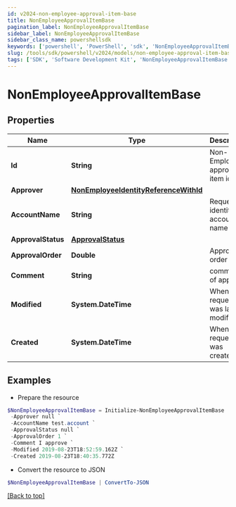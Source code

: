 ```yaml
---
id: v2024-non-employee-approval-item-base
title: NonEmployeeApprovalItemBase
pagination_label: NonEmployeeApprovalItemBase
sidebar_label: NonEmployeeApprovalItemBase
sidebar_class_name: powershellsdk
keywords: ['powershell', 'PowerShell', 'sdk', 'NonEmployeeApprovalItemBase', 'V2024NonEmployeeApprovalItemBase'] 
slug: /tools/sdk/powershell/v2024/models/non-employee-approval-item-base
tags: ['SDK', 'Software Development Kit', 'NonEmployeeApprovalItemBase', 'V2024NonEmployeeApprovalItemBase']
---
```



# NonEmployeeApprovalItemBase

## Properties

Name | Type | Description | Notes
------------ | ------------- | ------------- | -------------
**Id** | **String** | Non-Employee approval item id | [optional] 
**Approver** | [**NonEmployeeIdentityReferenceWithId**](non-employee-identity-reference-with-id) |  | [optional] 
**AccountName** | **String** | Requested identity account name | [optional] 
**ApprovalStatus** | [**ApprovalStatus**](approval-status) |  | [optional] 
**ApprovalOrder** | **Double** | Approval order | [optional] 
**Comment** | **String** | comment of approver | [optional] 
**Modified** | **System.DateTime** | When the request was last modified. | [optional] 
**Created** | **System.DateTime** | When the request was created. | [optional] 

## Examples

- Prepare the resource
```powershell
$NonEmployeeApprovalItemBase = Initialize-NonEmployeeApprovalItemBase  -Id 2c1e388b-1e55-4b0a-ab5c-897f1204159c `
 -Approver null `
 -AccountName test.account `
 -ApprovalStatus null `
 -ApprovalOrder 1 `
 -Comment I approve `
 -Modified 2019-08-23T18:52:59.162Z `
 -Created 2019-08-23T18:40:35.772Z
```

- Convert the resource to JSON
```powershell
$NonEmployeeApprovalItemBase | ConvertTo-JSON
```


[[Back to top]](#) 

